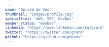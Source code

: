 ```yaml
---
name: "Gerard de Vos"
thumbnail: "images/profile.jpg"
specialties: "AWS, SRE, DevOps"
member_status: "member"
linkedin: "https://www.linkedin.com/in/grard"
twitter: "https://twitter.com/gr4rd"
github: "https://github.com/gdevos"
---
```

